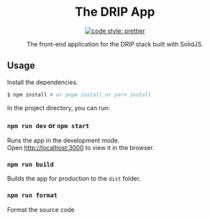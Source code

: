 <div align="center">

# The DRIP App

[![code style: prettier](https://img.shields.io/badge/code_style-prettier-ff69b4.svg?style=flat-square)](https://github.com/prettier/prettier)

The front-end application for the DRIP stack built with SolidJS.

</div>

## Usage

Install the dependencies.

```bash
$ npm install # or pnpm install or yarn install
```

In the project directory, you can run:

### `npm run dev` or `npm start`

Runs the app in the development mode.<br>
Open [http://localhost:3000](http://localhost:3000) to view it in the browser.

### `npm run build`

Builds the app for production to the `dist` folder.<br>

### `npm run format`

Format the source code
